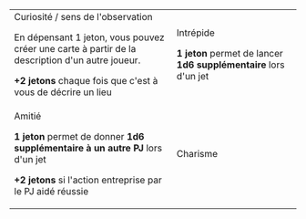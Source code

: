 <table><tbody><tr><td>
  <span class="poolname">Curiosité / sens de l'observation</span>
  <p class="usage">En dépensant 1 jeton, vous pouvez créer une carte à partir de la description d'un autre joueur.</p>
  <p class="recup"><strong>+2 jetons</strong> chaque fois que c'est à vous de décrire un lieu</p>
</td><td>
  <span class="poolname">Intrépide</span>
  <p class="usage"><strong>1 jeton</strong> permet de lancer <strong>1d6 supplémentaire</strong> lors d'un jet</p>
  <p class="recup"></p>
</td></tr><tr><td>
  <span class="poolname">Amitié</span>
  <p class="usage"><strong>1 jeton</strong> permet de donner <strong>1d6 supplémentaire à un autre PJ</strong> lors d'un jet</p>
  <p class="recup"><strong>+2 jetons</strong> si l'action entreprise par le PJ aidé réussie</p>
</td><td>
  <span class="poolname">Charisme</span>
  <p class="usage"></p>
  <p class="recup"></p>
</td></tr></tbody></table>

